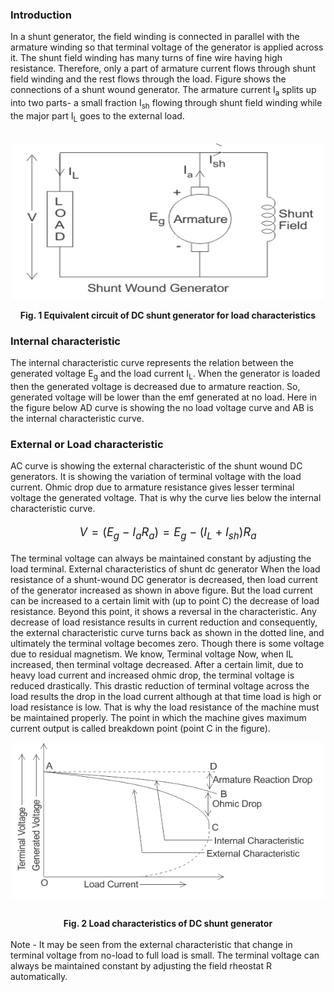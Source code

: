 ### Introduction
In a shunt generator, the field winding is connected in parallel with the armature winding so that terminal voltage of the generator is applied across it.
The shunt field winding has many turns of fine wire having high resistance. Therefore, only a part of armature current flows through shunt field winding and the rest flows through the load. Figure shows the connections of a shunt wound generator. The armature current I<sub>a</sub> splits up into two parts- a small fraction I<sub>sh</sub> flowing through shunt field winding while the major part I<sub>L</sub> goes to the external load.<br><br>
                        <center><img align="middle" alt="" src="images/DCS-01.png" style="width:500px;height:250px"/></center><br>
                        <center><b>Fig. 1 Equivalent circuit of DC shunt generator for load characteristics</b></center>
                        


### Internal characteristic            
The internal characteristic curve represents the relation between the generated voltage E<sub>g</sub> and the load current I<sub>L</sub>. When the generator is loaded then the generated voltage is decreased due to armature reaction. So, generated voltage will be lower than the emf generated at no load. Here in the figure below AD curve is showing the no load voltage curve and AB is the internal characteristic curve.<br>

### External or Load characteristic                        
AC curve is showing the external characteristic of the shunt wound DC generators. It is showing the variation of terminal voltage with the load current. Ohmic drop due to armature resistance gives lesser terminal voltage the generated voltage. That is why the curve lies below the internal characteristic curve.<br>

<center style="font-size:130%; margin-top:2%">

$$ V = (E_g - I_aR_a) = E_g - (I_L + I_{sh})R_a $$

</center>
                        
The terminal voltage can always be maintained constant by adjusting the load terminal. External characteristics of shunt dc generator When the load resistance of a shunt-wound DC generator is decreased, then load current of the generator increased as shown in above figure. But the load current can be increased to a certain limit with (up to point C) the decrease of load resistance. Beyond this point, it shows a reversal in the characteristic. Any decrease of load resistance results in current reduction and consequently, the external characteristic curve turns back as shown in the dotted line, and ultimately the terminal voltage becomes zero. Though there is some voltage due to residual magnetism. We know, Terminal voltage Now, when IL increased, then terminal voltage decreased. After a certain limit, due to heavy load current and increased ohmic drop, the terminal voltage is reduced drastically. This drastic reduction of terminal voltage across the load results the drop in the load current although at that time load is high or load resistance is low. That is why the load resistance of the machine must be maintained properly. The point in which the machine gives maximum current output is called breakdown point (point C in the figure).<br>

<center><img align="middle" alt="" src="images/DCS-02.png" style="width:500px;height:250px"/></center></p><br>

<center><b>Fig. 2 Load characteristics of DC shunt generator</b></center><br>
Note - It may be seen from the external characteristic that change in terminal voltage from no-load to full load is small. The terminal voltage can always be maintained constant by adjusting the field rheostat R automatically.</p><br><br>
